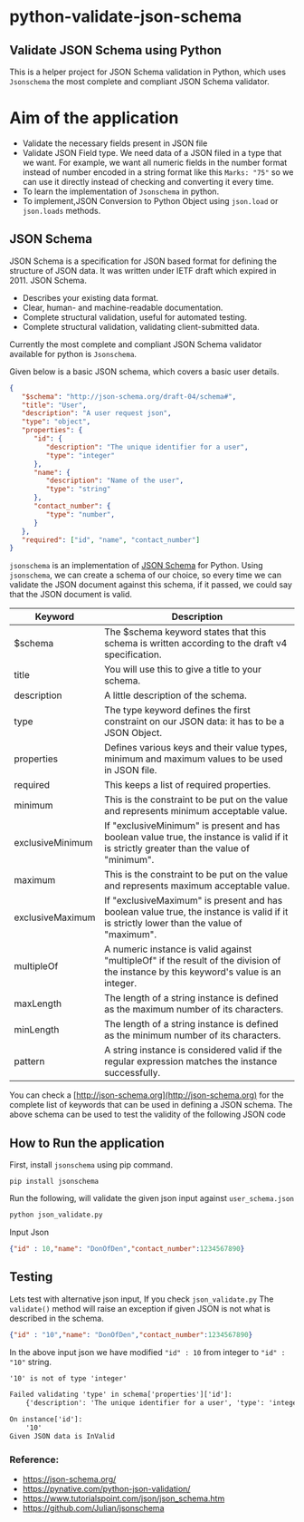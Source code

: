 # python-validate-json-schema

## Validate JSON Schema using Python

This is a helper project for JSON Schema validation in Python, which uses `Jsonschema` the most complete and compliant JSON Schema validator.

# Aim of the application

- Validate the necessary fields present in JSON file
- Validate JSON Field type. We need data of a JSON filed in a type that we want. For example, we want all numeric fields in the number format instead of number encoded in a string format like this `Marks: "75"` so we can use it directly instead of checking and converting it every time.
- To learn the implementation of `Jsonschema` in python.
- To implement,JSON Conversion to Python Object using `json.load` or `json.loads` methods.

## JSON Schema

JSON Schema is a specification for JSON based format for defining the structure of JSON data. It was written under IETF draft which expired in 2011. JSON Schema.

- Describes your existing data format.
- Clear, human- and machine-readable documentation.
- Complete structural validation, useful for automated testing.
- Complete structural validation, validating client-submitted data.

Currently the most complete and compliant JSON Schema validator available for python is `Jsonschema`.

Given below is a basic JSON schema, which covers a basic user details.

```json
{
   "$schema": "http://json-schema.org/draft-04/schema#",
   "title": "User",
   "description": "A user request json",
   "type": "object",
   "properties": {
      "id": {
         "description": "The unique identifier for a user",
         "type": "integer"
      },
      "name": {
         "description": "Name of the user",
         "type": "string"
      },
      "contact_number": {
         "type": "number",
      }
   },
   "required": ["id", "name", "contact_number"]
}
```

`jsonschema` is an implementation of [JSON Schema](https://json-schema.org/) for Python. Using `jsonschema`, we can create a schema of our choice, so every time we can validate the JSON document against this schema, if it passed, we could say that the JSON document is valid.

Keyword | Description |
--- | --- |
$schema | The $schema keyword states that this schema is written according to the draft v4 specification. |
title | You will use this to give a title to your schema. |
description | A little description of the schema. |
type | The type keyword defines the first constraint on our JSON data: it has to be a JSON Object. |
properties | Defines various keys and their value types, minimum and maximum values to be used in JSON file. |
required | This keeps a list of required properties. |
minimum | This is the constraint to be put on the value and represents minimum acceptable value. |
exclusiveMinimum | If "exclusiveMinimum" is present and has boolean value true, the instance is valid if it is strictly greater than the value of "minimum". |
maximum | This is the constraint to be put on the value and represents maximum acceptable value. |
exclusiveMaximum | If "exclusiveMaximum" is present and has boolean value true, the instance is valid if it is strictly lower than the value of "maximum". |
multipleOf | A numeric instance is valid against "multipleOf" if the result of the division of the instance by this keyword's value is an integer. |
maxLength | The length of a string instance is defined as the maximum number of its characters. |
minLength | The length of a string instance is defined as the minimum number of its characters. |
pattern | A string instance is considered valid if the regular expression matches the instance successfully. |

You can check a [http://json-schema.org](http://json-schema.org) for the complete list of keywords that can be used in defining a JSON schema. The above schema can be used to test the validity of the following JSON code 

## How to Run the application

First, install `jsonschema` using pip command.

```pip
pip install jsonschema
```

Run the following, will validate the given json input against `user_schema.json`

```cmd
python json_validate.py 
```

Input Json
```json
{"id" : 10,"name": "DonOfDen","contact_number":1234567890}
```

## Testing

Lets test with alternative json input, If you check `json_validate.py` The `validate()` method will raise an exception if given JSON is not what is described in the schema.

```json
{"id" : "10","name": "DonOfDen","contact_number":1234567890}
```
In the above input json we have modified `"id" : 10` from integer to `"id" : "10"` string.

```txt
'10' is not of type 'integer'

Failed validating 'type' in schema['properties']['id']:
    {'description': 'The unique identifier for a user', 'type': 'integer'}

On instance['id']:
    '10'
Given JSON data is InValid

```

### Reference:

- https://json-schema.org/
- https://pynative.com/python-json-validation/
- https://www.tutorialspoint.com/json/json_schema.htm
- https://github.com/Julian/jsonschema
